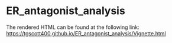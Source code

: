 # ER_antagonist_analysis

The rendered HTML can be found at the following link: https://tgscott400.github.io/ER_antagonist_analysis/Vignette.html
